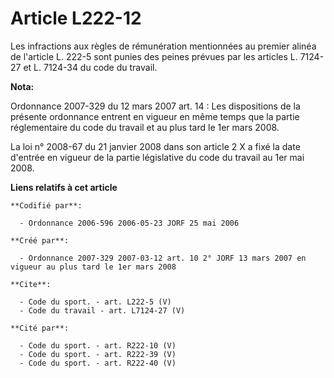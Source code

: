 # Article L222-12

Les infractions aux règles de rémunération mentionnées au premier alinéa de l'article L. 222-5 sont punies des peines prévues
par les articles L. 7124-27 et L. 7124-34 du code du travail.

**Nota:**

Ordonnance 2007-329 du 12 mars 2007 art. 14 : Les dispositions de la présente ordonnance entrent en vigueur en même temps que
la partie réglementaire du code du travail et au plus tard le 1er mars 2008.

La loi n° 2008-67 du 21 janvier 2008 dans son article 2 X a fixé la date d'entrée en vigueur de la partie législative du code
du travail au 1er mai 2008.

**Liens relatifs à cet article**

	**Codifié par**:

	  - Ordonnance 2006-596 2006-05-23 JORF 25 mai 2006

	**Créé par**:

	  - Ordonnance 2007-329 2007-03-12 art. 10 2° JORF 13 mars 2007 en vigueur au plus tard le 1er mars 2008

	**Cite**:

	  - Code du sport. - art. L222-5 (V)
	  - Code du travail - art. L7124-27 (V)

	**Cité par**:

	  - Code du sport. - art. R222-10 (V)
	  - Code du sport. - art. R222-39 (V)
	  - Code du sport. - art. R222-40 (V)
